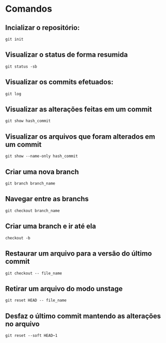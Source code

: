 # Comandos

## Incializar o repositório:
```
git init
```

## Visualizar o status de forma resumida
```
git status -sb
```
## Visualizar os commits efetuados:
```
git log
```

## Visualizar as alterações feitas em um commit
```
git show hash_commit
```

## Visualizar os arquivos que foram alterados em um commit
```
git show --name-only hash_commit
```

## Criar uma nova branch
```
git branch branch_name
```

## Navegar entre as branchs
```
git checkout branch_name
```

## Criar uma branch e ir até ela
```
checkout -b
```

## Restaurar um arquivo para a versão do último commit
```
git checkout -- file_name
```

## Retirar um arquivo do modo unstage
```
git reset HEAD -- file_name
```

## Desfaz o último commit mantendo as alterações no arquivo
```
git reset --soft HEAD~1
```